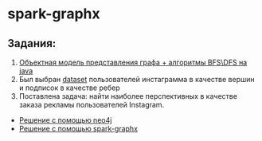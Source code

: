 # spark-graphx

## Задания:
1. [Объектная модель представления графа + алгоритмы BFS\DFS  на java](https://github.com/dep-810b-studs/graphs-advanced-tools/blob/develop/graphs-native/src/main/java/ru/mai/dep810/Graph.java)
2.  Был выбран [dataset](https://www.kaggle.com/krpurba/im-instagram-70k?select=Network+for+IC-u+LT-u.txt) пользователей инстаграмма в качестве вершин и подписок в качестве ребер 
3.  Поставлена задача: найти наиболее перспективных в качестве заказа рекламы пользователей Instagram.
- [Решение с помощью neo4j](https://github.com/dep-810b-studs/graphs-advanced-tools/blob/develop/graphs-neo4j/import_data.cql)
- [Решение с помощью spark-graphx](https://github.com/dep-810b-studs/graphs-advanced-tools/blob/develop/graphs-spark/src/main/scala/ru.mai.dep810/Main.scala)
